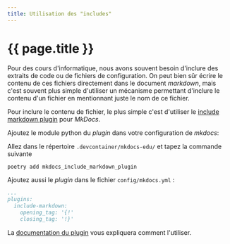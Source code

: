 ```yaml
---
title: Utilisation des "includes"
---
```


# {{ page.title }}

Pour des cours d'informatique, nous avons souvent besoin d'inclure des
extraits de code ou de fichiers de configuration. On peut bien sûr écrire
le contenu de ces fichiers directement dans le document _markdown_, mais
c'est souvent plus simple d'utiliser un mécanisme permettant d'inclure le
contenu d'un fichier en mentionnant juste le nom de ce fichier.

Pour inclure le contenu de fichier, le plus simple c'est d'utiliser le
[include markdown plugin](https://github.com/mondeja/mkdocs-include-markdown-plugin)
pour _MkDocs_.

Ajoutez le module python du _plugin_ dans votre configuration de _mkdocs_:

Allez dans le répertoire `.devcontainer/mkdocs-edu/` et tapez la commande suivante

```bash
poetry add mkdocs_include_markdown_plugin
```

Ajoutez aussi le _plugin_ dans le fichier `config/mkdocs.yml` :

```yml title="config/mkdocs.yml"
...
plugins:
  include-markdown:
    opening_tag: '{!'
    closing_tag: '!}'
```

La [documentation du plugin](https://github.com/mondeja/mkdocs-include-markdown-plugin#documentation)
vous expliquera comment l'utiliser.